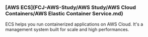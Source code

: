 ### [AWS ECS](FCJ-AWS-Study/AWS Study/AWS Cloud Containers/AWS Elastic Container Service.md)
ECS helps you run containerized applications on AWS Cloud.
It's a management system built for scale and high performances.


